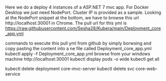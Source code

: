 Here we do a deploy 4 instances of a ASP.NET 7 mvc app. For Docker Desktop we just need NodePort. Cluster IP is provided as a sample. Looking at the NodePort snippet at the bottom, we have to browse this url  http://localhost:30001 in Chrome.
The pull url for this yml is https://raw.githubusercontent.com/Sesha28/Kubera/main/Deployment_core_app.yml

commands to execute this 
pull yml from github by simply borwsing and copy pasting the content into a ne file called Deployment_core_app.yml
kubectl apply -f Deployment_core_app.yml
browse from your windows machine http://localhost:30001
kubectl display pods -o wide
kubectl get all

kubectl delete deployment core-mvc-server
kubectl delete svc core-web-service
